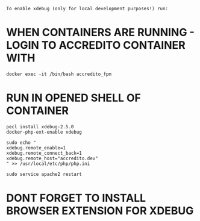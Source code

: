 	To enable xdebug (only for local development purposes!) run:

# WHEN CONTAINERS ARE RUNNING - LOGIN TO ACCREDITO CONTAINER WITH

	docker exec -it /bin/bash accredito_fpm

# RUN IN OPENED SHELL OF CONTAINER

	pecl install xdebug-2.5.0
	docker-php-ext-enable xdebug

	sudo echo "
	xdebug.remote_enable=1
	xdebug.remote_connect_back=1
	xdebug.remote_host="accredito.dev"
	" >> /usr/local/etc/php/php.ini

	sudo service apache2 restart


# DONT FORGET TO INSTALL BROWSER EXTENSION FOR XDEBUG
